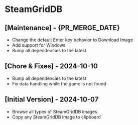 # SteamGridDB

## [Maintenance] - {PR_MERGE_DATE}

- Change the default Enter key behavior to Download Image
- Add support for Windows
- Bump all dependencies to the latest

## [Chore & Fixes] - 2024-10-10

- Bump all dependencies to the latest
- Fix data handling while the game is not found

## [Initial Version] - 2024-10-07

- Browse all types of SteamGridDB images
- Copy any SteamGridDB image to clipboard
